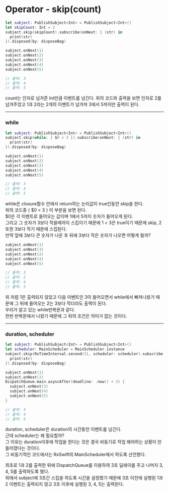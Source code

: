 # Operator - skip(count)
```Swift
let subject: PublishSubject<Int> = PublishSubject<Int>()
let skipCount: Int = 2
subject.skip(skipCount).subscribe(onNext: { (str) in
  print(str)
}).disposed(by: disposeBag)

subject.onNext(1)
subject.onNext(2)
subject.onNext(3)
subject.onNext(4)
subject.onNext(5)

// 출력: 3
// 출력: 4
// 출력: 5
```
count는 인자로 넘겨준 Int만큼 이벤트를 넘긴다.
위의 코드와 출력을 보면 인자로 2를 넘겨주었고 1과 2라는 2개의 이벤트가 넘겨져 3에서 5까지만 출력이 된다.
***
### while
```Swift
let subject: PublishSubject<Int> = PublishSubject<Int>()
subject.skip(while: { $0 < 3 }).subscribe(onNext: { (str) in
  print(str)
}).disposed(by: disposeBag)

subject.onNext(1)
subject.onNext(2)
subject.onNext(3)
subject.onNext(4)
subject.onNext(5)

// 출력: 3
// 출력: 4
// 출력: 5
```
while은 closure함수 안에서 return하는 논리값이 true인동안 skip을 한다.  
위의 코드중 { $0 < 3 } 이 부분을 보면 된다.  
$0은 각 이벤트로 들어오는 값이며 1에서 5까지 숫자가 들어오게 된다.  
그리고 그 숫자가 3보다 작을때까지 스킵이기 때문에 1 < 3은 true이기 때문에 skip, 2또한 3보다 작기 때문에 스킵된다.  
만약 앞에 3보다 큰 숫자가 나온 후 뒤에 3보다 작은 숫자가 나오면 어떻게 될까?  

```Swift
subject.onNext(1)
subject.onNext(3)
subject.onNext(2)
subject.onNext(4)
subject.onNext(5)

// 출력: 3
// 출력: 2
// 출력: 4
// 출력: 5
```
위 처럼 1은 출력되지 않았고 다음 이벤트인 3이 들어오면서 while에서 빠져나왔기 때문에 그 뒤에 들어오는 2는 3보다 작더라도 출력이 된다.  
우리가 알고 있는 while반복문과 같다.  
한번 반복문에서 나왔기 때문에 그 뒤의 조건은 의미가 없는 것이다.  
***
### duration, scheduler
```Swift
let subject: PublishSubject<Int> = PublishSubject<Int>()
let scheduler: MainScheduler = MainScheduler.instance
subject.skip(RxTimeInterval.second(3), scheduler: scheduler).subscribe(onNext: { (str) in
  print(str)
}).disposed(by: disposeBag)

subject.onNext(1)
subject.onNext(2)
DispatchQueue.main.asyncAfter(deadline: .now() + 3) {
  subject.onNext(3)
  subject.onNext(4)
  subject.onNext(5)
}

// 출력: 3
// 출력: 4
// 출력: 5
```
duration, scheduler은 duration의 시간동안 이벤트를 넘긴다.  
근데 scheduler는 왜 필요할까?  
그 이유는 duration이후에 작업을 한다는 것은 결국 비동기로 작업 해야하는 상황이 만들어졌다는 것이다.  
그 비동기적인 코드에서는 RxSwift의 MainScheduler에서 하도록 선언했다.

최초로 1과 2를 출력한 뒤에 DispatchQueue를 이용하여 3초 딜레이를 주고 나머지 3, 4, 5를 출력하도록 했다.  
위에서 subject에 3초간 스킵을 하도록 시간을 설정했기 때문에 3초 이전에 실행된 1과 2 이벤트는 출력되지 않고 3초 이후에 실행된 3, 4, 5는 출력된다.
